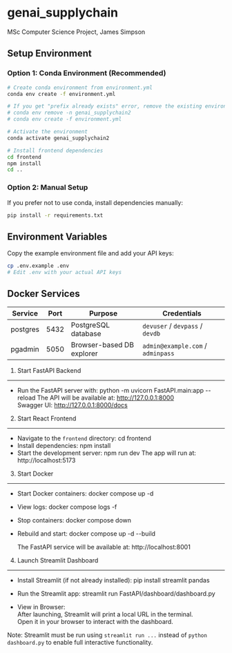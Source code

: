 # genai_supplychain
MSc Computer Science Project, James Simpson

## Setup Environment

### Option 1: Conda Environment (Recommended)
```bash
# Create conda environment from environment.yml
conda env create -f environment.yml

# If you get "prefix already exists" error, remove the existing environment first:
# conda env remove -n genai_supplychain2
# conda env create -f environment.yml

# Activate the environment
conda activate genai_supplychain2

# Install frontend dependencies
cd frontend
npm install
cd ..
```

### Option 2: Manual Setup
If you prefer not to use conda, install dependencies manually:
```bash
pip install -r requirements.txt
```

## Environment Variables
Copy the example environment file and add your API keys:
```bash
cp .env.example .env
# Edit .env with your actual API keys
```

## Docker Services

| Service   | Port | Purpose                   | Credentials                            |
|-----------|------|---------------------------|----------------------------------------|
| postgres  | 5432 | PostgreSQL database       | `devuser` / `devpass` / `devdb`       |
| pgadmin   | 5050 | Browser-based DB explorer | `admin@example.com` / `adminpass`     |


1) Start FastAPI Backend
------------------------

- Run the FastAPI server with:
    python -m uvicorn FastAPI.main:app --reload
  The API will be available at: http://127.0.0.1:8000  
  Swagger UI: http://127.0.0.1:8000/docs


2) Start React Frontend
------------------------

- Navigate to the `frontend` directory:
    cd frontend
- Install dependencies:
    npm install
- Start the development server:
    npm run dev
  The app will run at: http://localhost:5173

3) Start Docker
------------------------
- Start Docker containers:
    docker compose up -d

- View logs:
    docker compose logs -f

- Stop containers:
    docker compose down

- Rebuild and start:
    docker compose up -d --build

  The FastAPI service will be available at: http://localhost:8001


4) Launch Streamlit Dashboard
-----------------------------

- Install Streamlit (if not already installed):
    pip install streamlit pandas

- Run the Streamlit app:
    streamlit run FastAPI/dashboard/dashboard.py

- View in Browser:  
   After launching, Streamlit will print a local URL in the terminal.  
   Open it in your browser to interact with the dashboard.

Note: Streamlit must be run using `streamlit run ...` instead of `python dashboard.py` to enable full interactive 
functionality.